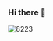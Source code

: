 ### Hi there 👋
![8223](https://user-images.githubusercontent.com/26555944/152850887-a7cc4a94-13bc-4fea-a220-3872d204a2ff.gif)

<!--
**budaG/budaG** is a ✨ _special_ ✨ repository because its `README.md` (this file) appears on your GitHub profile.

Here are some ideas to get you started:

- 🔭 I’m currently working on ...
- 🌱 I’m currently learning ...![Uploading 8223.gif…]()

- 👯 I’m looking to collaborate on ...
- 🤔 I’m looking for help with ...
- 💬 Ask me about ...
- 📫 How to reach me: ...
- 😄 Pronouns: ...
- ⚡ Fun fact: ...
-->
